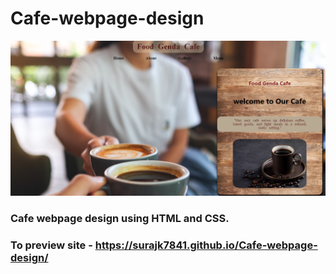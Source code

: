 # Cafe-webpage-design

![alt text](https://github.com/Surajk7841/Cafe-webpage-design/blob/main/Images/img.png)

### Cafe webpage design using HTML and CSS.

### To preview site - https://surajk7841.github.io/Cafe-webpage-design/

